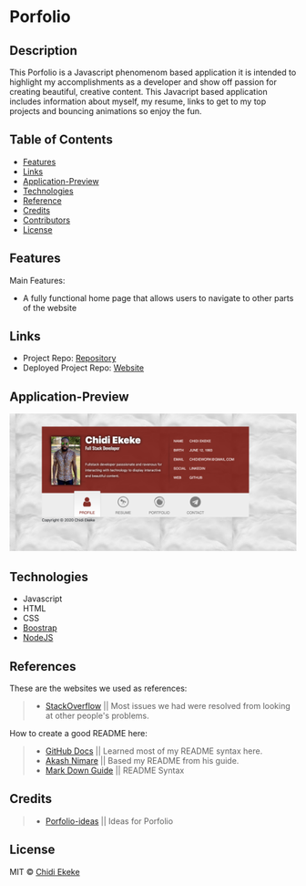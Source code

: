 # Porfolio
## Description
This Porfolio is a Javascript phenomenom based application it is intended to highlight my accomplishments as a developer and show off passion for creating beautiful, creative content. This Javacript based application includes information about myself, my resume, links to get to my top projects and bouncing animations so enjoy the fun.

## Table of Contents

* [Features](#Features)
* [Links](#Links)
* [Application-Preview](#Application-Preview)
* [Technologies](#Technologies)
* [Reference](#Reference)
* [Credits](#Credits)
* [Contributors](#Contributors)
* [License](#License)


## Features 
Main Features:

* A fully functional home page that allows users to navigate to other parts of the website
## Links

* Project Repo: [Repository](https://github.com/chidibangzz/updated-portfolio)
* Deployed Project Repo: [Website](https://chidibangzz.github.io/updated-portfolio/)

## Application-Preview

![Portfolio](portfolio.png)

## Technologies

* Javascript
* HTML
* CSS
* [Boostrap](https://getbootstrap.com/)
* [NodeJS](https://nodejs.dev/)


## References

These are the websites we used as references: 

> - [StackOverflow](https://www.stackoverflow.com/) || Most issues we had were resolved from looking at other people's problems.

How to create a good README here: 
> - [GitHub Docs](https://docs.github.com/en/free-pro-team@latest/github/writing-on-github/basic-writing-and-formatting-syntax) || Learned most of my README syntax here.
> - [Akash Nimare](https://medium.com/@meakaakka/a-beginners-guide-to-writing-a-kickass-readme-7ac01da88ab3) || Based my README from his guide.
> - [Mark Down Guide](https://www.markdownguide.org/cheat-sheet/) || README Syntax

## Credits

> - [Porfolio-ideas](https://www.squarespace.com/websites/create-a-portfolio/?channel=pnb&subchannel=go&campaign=pnb-dr-go-us-en-verticals-bmm&subcampaign=(verticals-portfolio_portfolio_bmm)&utm_source=google&utm_medium=pnb&utm_campaign=pnb-dr-go-us-en-verticals-bmm&utm_term=%2Bportfolio&gclid=CjwKCAjwhMmEBhBwEiwAXwFoEYxoze8JY0TXTi4Yq1W9bgg4DV10wdEpTmQpEm8mUJ0b5iRvK_RWahoCalQQAvD_BwE) || Ideas for Porfolio


## License

MIT © [Chidi Ekeke](https://github.com/chidibangzz)










